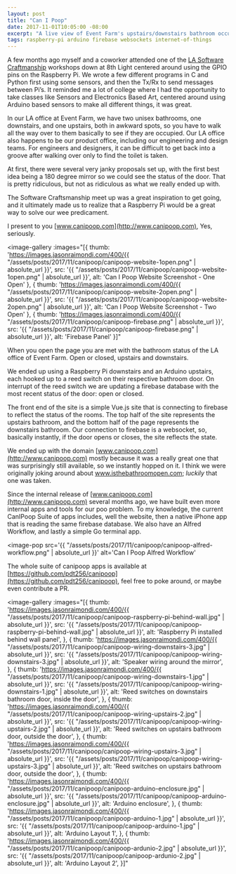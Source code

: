 ```yaml
---
layout: post
title: "Can I Poop"
date: 2017-11-01T10:05:00 -08:00
excerpt: "A live view of Event Farm's upstairs/downstairs bathroom occupation status. Keep the window open for a few minutes during week day business hours and watch the room status. It will change without the need of a refresh."
tags: raspberry-pi arduino firebase websockets internet-of-things
---
```


A few months ago myself and a coworker attended one of the [LA Software Craftmanship](https://www.meetup.com/LA-Software-Craftsmanship/) workshops down at 8th Light centered around using the GPIO pins on the Raspberry Pi.  We wrote a few different programs in C and Python first using some sensors, and then the Tx/Rx to send messages between Pi’s.  It reminded me a lot of college where I had the opportunity to take classes like Sensors and Electronics Based Art, centered around using Arduino based sensors to make all different things, it was great.

In our LA office at Event Farm, we have two unisex bathrooms, one downstairs, and one upstairs, both in awkward spots, so you have to walk all the way over to them basically to see if they are occupied. Our LA office also happens to be our product office, including our engineering and design teams. For engineers and designers, it can be difficult to get back into a groove after walking over only to find the toilet is taken.

At first, there were several very janky proposals set up, with the first best idea being a 180 degree mirror so we could see the status of the door. That is pretty ridiculous, but not as ridiculous as what we really ended up with.

The Software Craftsmanship meet up was a great inspiration to get going, and it ultimately made us to realize that a Raspberry Pi would be a great way to solve our wee predicament.

I present to you [www.canipoop.com](http://www.canipoop.com), Yes, seriously.

<image-gallery
    :images="[{
        thumb: 'https://images.jasonraimondi.com/400/{{ "/assets/posts/2017/11/canipoop/canipoop-website-1open.png" | absolute_url }}',
        src: '{{ "/assets/posts/2017/11/canipoop/canipoop-website-1open.png" | absolute_url }}',
        alt: 'Can I Poop Website Screenshot - One Open'
    },
    {
        thumb: 'https://images.jasonraimondi.com/400/{{ "/assets/posts/2017/11/canipoop/canipoop-website-2open.png" | absolute_url }}',
        src: '{{ "/assets/posts/2017/11/canipoop/canipoop-website-2open.png" | absolute_url }}',
        alt: 'Can I Poop Website Screenshot - Two Open'
    },
    {
        thumb: 'https://images.jasonraimondi.com/400/{{ "/assets/posts/2017/11/canipoop/canipoop-firebase.png" | absolute_url }}',
        src: '{{ "/assets/posts/2017/11/canipoop/canipoop-firebase.png" | absolute_url }}',
        alt: 'Firebase Panel'
    }]"
></image-gallery>

When you open the page you are met with the bathroom status of the LA office of Event Farm. Open or closed, upstairs and downstairs.

We ended up using a Raspberry Pi downstairs and an Arduino upstairs, each hooked up to a reed switch on their respective bathroom door. On interrupt of the reed switch we are updating a firebase database with the most recent status of the door: open or closed.

The front end of the site is a simple Vue.js site that is connecting to firebase to reflect the status of the rooms. The top half of the site represents the upstairs bathroom, and the bottom half of the page represents the downstairs bathroom. Our connection to firebase is a websocket, so, basically instantly, if the door opens or closes, the site reflects the state.

We ended up with the domain [www.canipoop.com](http://www.canipoop.com) mostly because it was a really great one that was surprisingly still available, so we instantly hopped on it. I think we were originally joking around about www.isthebathroomopen.com; *luckily* that one was taken.

Since the internal release of [www.canipoop.com](http://www.canipoop.com) several months ago, we have built even more internal apps and tools for our poo problem. To my knowledge, the current CanIPoop Suite of apps  includes, well the website, then a native iPhone app that is reading the same firebase database. We also have an Alfred Workflow, and lastly a simple Go terminal app.

<image-pop
    src='{{ "/assets/posts/2017/11/canipoop/canipoop-alfred-workflow.png" | absolute_url }}'
    alt='Can I Poop Alfred Workflow'
></image-pop>

The whole suite of canipoop apps is available at [https://github.com/pdt256/canipoop](https://github.com/pdt256/canipoop), feel free to poke around, or maybe even contribute a PR.

<image-gallery
    :images="[{
        thumb: 'https://images.jasonraimondi.com/400/{{ "/assets/posts/2017/11/canipoop/canipoop-raspberry-pi-behind-wall.jpg" | absolute_url }}',
        src: '{{ "/assets/posts/2017/11/canipoop/canipoop-raspberry-pi-behind-wall.jpg" | absolute_url }}',
        alt: 'Raspberry Pi installed behind wall panel',
    },
    {
        thumb: 'https://images.jasonraimondi.com/400/{{ "/assets/posts/2017/11/canipoop/canipoop-wiring-downstairs-3.jpg" | absolute_url }}',
        src: '{{ "/assets/posts/2017/11/canipoop/canipoop-wiring-downstairs-3.jpg" | absolute_url }}',
        alt: 'Speaker wiring around the mirror',
    },
    {
        thumb: 'https://images.jasonraimondi.com/400/{{ "/assets/posts/2017/11/canipoop/canipoop-wiring-downstairs-1.jpg" | absolute_url }}',
        src: '{{ "/assets/posts/2017/11/canipoop/canipoop-wiring-downstairs-1.jpg" | absolute_url }}',
        alt: 'Reed switches on downstairs bathroom door, inside the door',
    },
    {
        thumb: 'https://images.jasonraimondi.com/400/{{ "/assets/posts/2017/11/canipoop/canipoop-wiring-upstairs-2.jpg" | absolute_url }}',
        src: '{{ "/assets/posts/2017/11/canipoop/canipoop-wiring-upstairs-2.jpg" | absolute_url }}',
        alt: 'Reed switches on upstairs bathroom door, outside the door',
    },
    {
        thumb: 'https://images.jasonraimondi.com/400/{{ "/assets/posts/2017/11/canipoop/canipoop-wiring-upstairs-3.jpg" | absolute_url }}',
        src: '{{ "/assets/posts/2017/11/canipoop/canipoop-wiring-upstairs-3.jpg" | absolute_url }}',
        alt: 'Reed switches on upstairs bathroom door, outside the door',
    },
    {
        thumb: 'https://images.jasonraimondi.com/400/{{ "/assets/posts/2017/11/canipoop/canipoop-arduino-enclosure.jpg" | absolute_url }}',
        src: '{{ "/assets/posts/2017/11/canipoop/canipoop-arduino-enclosure.jpg" | absolute_url }}',
        alt: 'Arduino enclosure',
    },
    {
        thumb: 'https://images.jasonraimondi.com/400/{{ "/assets/posts/2017/11/canipoop/canipoop-arduino-1.jpg" | absolute_url }}',
        src: '{{ "/assets/posts/2017/11/canipoop/canipoop-arduino-1.jpg" | absolute_url }}',
        alt: 'Arduino Layout 1',
    },
    {
        thumb: 'https://images.jasonraimondi.com/400/{{ "/assets/posts/2017/11/canipoop/canipoop-ardunio-2.jpg" | absolute_url }}',
        src: '{{ "/assets/posts/2017/11/canipoop/canipoop-ardunio-2.jpg" | absolute_url }}',
        alt: 'Arduino Layout 2',
    }]"
></image-gallery>
